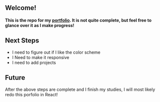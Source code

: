 ## Welcome!

#### This is the repo for my [portfolio](https://brandi-jeff.github.io/). It is not quite complete, but feel free to glance over it as I make progress!

## Next Steps
- I need to figure out if I like the color scheme
- I Need to make it responsive
- I need to add projects


## Future
After the above steps are complete and I finish my studies, I will most likely redo this porfolio in React!
